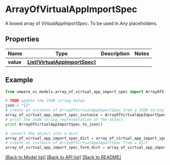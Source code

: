 # ArrayOfVirtualAppImportSpec

A boxed array of *VirtualAppImportSpec*. To be used in *Any* placeholders. 

## Properties
Name | Type | Description | Notes
------------ | ------------- | ------------- | -------------
**value** | [**List[VirtualAppImportSpec]**](VirtualAppImportSpec.md) |  | 

## Example

```python
from vmware_vi.models.array_of_virtual_app_import_spec import ArrayOfVirtualAppImportSpec

# TODO update the JSON string below
json = "{}"
# create an instance of ArrayOfVirtualAppImportSpec from a JSON string
array_of_virtual_app_import_spec_instance = ArrayOfVirtualAppImportSpec.from_json(json)
# print the JSON string representation of the object
print ArrayOfVirtualAppImportSpec.to_json()

# convert the object into a dict
array_of_virtual_app_import_spec_dict = array_of_virtual_app_import_spec_instance.to_dict()
# create an instance of ArrayOfVirtualAppImportSpec from a dict
array_of_virtual_app_import_spec_form_dict = array_of_virtual_app_import_spec.from_dict(array_of_virtual_app_import_spec_dict)
```
[[Back to Model list]](../README.md#documentation-for-models) [[Back to API list]](../README.md#documentation-for-api-endpoints) [[Back to README]](../README.md)


